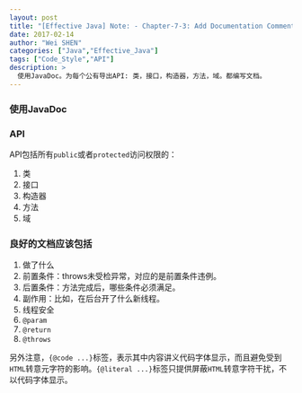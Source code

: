```yaml
---
layout: post
title: "[Effective Java] Note: - Chapter-7-3: Add Documentation Comment for each API"
date: 2017-02-14
author: "Wei SHEN"
categories: ["Java","Effective_Java"]
tags: ["Code_Style","API"]
description: >
  使用JavaDoc。为每个公有导出API: 类，接口，构造器，方法，域。都编写文档。
---
```


### 使用JavaDoc

### API
API包括所有`public`或者`protected`访问权限的：
1. 类
2. 接口
3. 构造器
4. 方法
5. 域

### 良好的文档应该包括
1. 做了什么
2. 前置条件：throws未受检异常，对应的是前置条件违例。
3. 后置条件：方法完成后，哪些条件必须满足。
4. 副作用：比如，在后台开了什么新线程。
5. 线程安全
6. `@param`
7. `@return`
8. `@throws`

另外注意，`{@code ...}`标签，表示其中内容讲义代码字体显示，而且避免受到`HTML`转意元字符的影响。`{@literal ...}`标签只提供屏蔽`HTML`转意字符干扰，不以代码字体显示。
